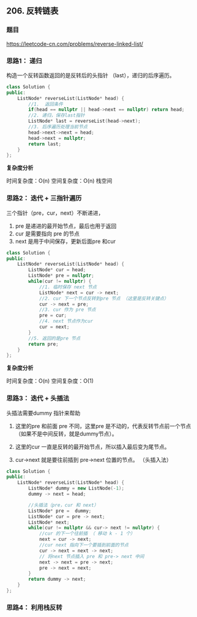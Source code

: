 ## 206. 反转链表

### 题目

https://leetcode-cn.com/problems/reverse-linked-list/

### 思路1： 递归 

构造一个反转函数返回的是反转后的头指针 （last），递归的后序遍历。

```C++
class Solution {
public:
    ListNode* reverseList(ListNode* head) {
        //1.  返回条件
        if(head == nullptr || head->next == nullptr) return head;
        //2. 递归，保存last指针
        ListNode* last = reverseList(head->next);
        //3. 后序遍历处理当前节点
        head->next->next = head;
        head->next = nullptr;
        return last;
    }
};
```

**复杂度分析**

时间复杂度：O(n)
空间复杂度：O(n) 栈空间


### 思路2： 迭代 + 三指针遍历

三个指针（pre，cur，next）不断递进，

1. pre 是递进的最开始节点，最后也用于返回
2. cur 是需要指向 pre 的节点
3. next 是用于中间保存，更新后面pre 和cur

```C++
class Solution {
public:
    ListNode* reverseList(ListNode* head) {
        ListNode* cur = head;
        ListNode* pre = nullptr;
        while(cur != nullptr) {
            //1. 临时保存 next 节点
            ListNode* next = cur -> next;
            //2. cur 下一个节点反转到pre 节点 （这里是反转关键点）
            cur -> next = pre;
            //3. cur 作为 pre 节点
            pre = cur;
            //4. next 节点作为cur
            cur = next;
        }
        //5. 返回的是pre 节点
        return pre;
    }
};
```

**复杂度分析**

时间复杂度：O(n)
空间复杂度：O(1)


### 思路3： 迭代 + 头插法

头插法需要dummy 指针来帮助

1. 这里的pre 和前面 pre 不同，这里pre 是不动的，代表反转节点前一个节点（如果不是中间反转，就是dummy节点）。

2. 这里的cur 一直是反转的最开始节点，所以插入最后变为尾节点。

3. cur->next 就是要往前插到 pre->next 位置的节点。 （头插入法）

```C++
class Solution {
public:
    ListNode* reverseList(ListNode* head) {
        ListNode* dummy = new ListNode(-1);
        dummy -> next = head;

        //头插法（pre，cur 和 next）
        ListNode* pre =  dummy;
        ListNode* cur = pre -> next;
        ListNode* next;
        while(cur != nullptr && cur-> next != nullptr) {
            //cur 的下一个往前插 （ 移动 k - 1 个）
            next = cur -> next;
            //cur next 指向下一个要插到前面的节点
            cur -> next = next -> next;
            // 将next 节点插入 pre 和 pre-> next 中间
            next -> next = pre -> next;
            pre -> next = next;
        }
        return dummy -> next; 
    }
};

```


### 思路4： 利用栈反转